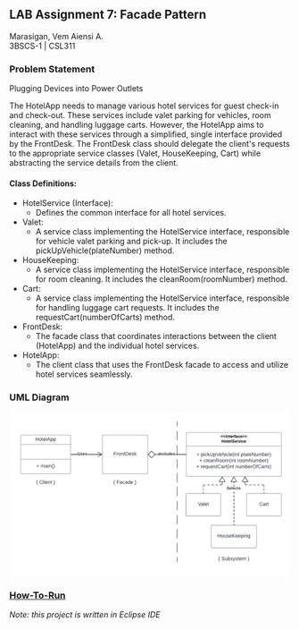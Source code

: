 ## LAB Assignment 7: Facade Pattern

Marasigan, Vem Aiensi A. <br>
3BSCS-1 | CSL311 <br>

### Problem Statement

Plugging Devices into Power Outlets

The HotelApp needs to manage various hotel services for guest check-in and check-out. These services include valet
parking for vehicles, room cleaning, and handling luggage carts. However, the HotelApp aims to interact with these
services through a simplified, single interface provided by the FrontDesk. The FrontDesk class should delegate the
client's requests to the appropriate service classes (Valet, HouseKeeping, Cart) while abstracting the service details
from the client.

#### Class Definitions:

- HotelService (Interface):
  - Defines the common interface for all hotel services.
- Valet:
  - A service class implementing the HotelService interface, responsible for vehicle valet parking and pick-up.
    It includes the pickUpVehicle(plateNumber) method.
- HouseKeeping:
  - A service class implementing the HotelService interface, responsible for room cleaning.
    It includes the cleanRoom(roomNumber) method.
- Cart:
  - A service class implementing the HotelService interface, responsible for handling luggage cart requests.
    It includes the requestCart(numberOfCarts) method.
- FrontDesk:
  - The facade class that coordinates interactions between the client (HotelApp) and the individual hotel services.
- HotelApp:
  - The client class that uses the FrontDesk facade to access and utilize hotel services seamlessly.

### UML Diagram

![](UMLDiagram.png)

### [How-To-Run](../0_RunCode/Readme.md)

_Note: this project is written in Eclipse IDE_
